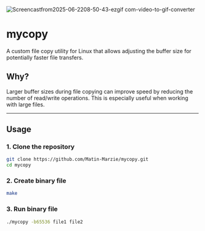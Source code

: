 ![Screencastfrom2025-06-2208-50-43-ezgif com-video-to-gif-converter](https://github.com/user-attachments/assets/944abe0a-0ebd-48bd-902c-184df3c1c834)

# mycopy

A custom file copy utility for Linux that allows adjusting the buffer size for potentially faster file transfers.

## Why?

Larger buffer sizes during file copying can improve speed by reducing the number of read/write operations. This is especially useful when working with large files.

---

## Usage

### 1. Clone the repository

```bash
git clone https://github.com/Matin-Marzie/mycopy.git
cd mycopy
```

### 2. Create binary file

```bash
make
```

### 3. Run binary file

```bash
./mycopy -b65536 file1 file2
```
